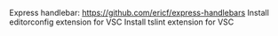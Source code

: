 
Express handlebar: https://github.com/ericf/express-handlebars
Install editorconfig extension for VSC
Install tslint extension for VSC
